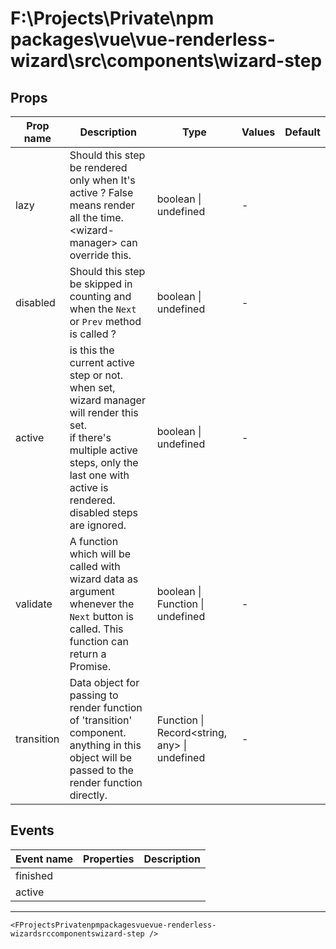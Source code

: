 # F:\Projects\Private\npm packages\vue\vue-renderless-wizard\src\components\wizard-step

## Props

| Prop name  | Description                                                                                                                                                                                                 | Type                                               | Values | Default |
| ---------- | ----------------------------------------------------------------------------------------------------------------------------------------------------------------------------------------------------------- | -------------------------------------------------- | ------ | ------- |
| lazy       | Should this step be rendered only when It's active ? False means render all the time. &lt;wizard-manager&gt; can override this.                                                                             | boolean \| undefined                               | -      |         |
| disabled   | Should this step be skipped in counting and<br/>when the `Next` or `Prev` method is called ?                                                                                                                | boolean \| undefined                               | -      |         |
| active     | is this the current active step or not.<br/>when set, wizard manager will render this set.<br/>if there's multiple active steps, only the last one with active is rendered.<br/>disabled steps are ignored. | boolean \| undefined                               | -      |         |
| validate   | A function which will be called with wizard data as argument whenever the `Next` button is called. This function can return a Promise.                                                                      | boolean \| Function \| undefined                   | -      |         |
| transition | Data object for passing to render function of 'transition' component.<br/>anything in this object will be passed to the render function directly.                                                           | Function \| Record&lt;string, any&gt; \| undefined | -      |         |

## Events

| Event name | Properties | Description |
| ---------- | ---------- | ----------- |
| finished   |            |
| active     |            |

---

```vue live
<FProjectsPrivatenpmpackagesvuevue-renderless-wizardsrccomponentswizard-step />
```
